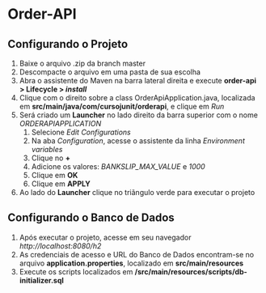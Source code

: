 # Order-API

## Configurando o Projeto

1. Baixe o arquivo .zip da branch master
2. Descompacte o arquivo em uma pasta de sua escolha
3. Abra o assistente do Maven na barra lateral direita e execute **order-api > Lifecycle > _install_**
4. Clique com o direito sobre a class OrderApiApplication.java, localizada em **src/main/java/com/cursojunit/orderapi**, e clique em _Run_
5. Será criado um **Launcher** no lado direito da barra superior com o nome _ORDERAPIAPPLICATION_
    1. Selecione _Edit Configurations_
    2. Na aba _Configuration_, acesse o assistente da linha _Environment variables_
    3. Clique no **+**
    4. Adicione os valores: _BANKSLIP_MAX_VALUE_ e _1000_
    5. Clique em **OK**
    6. Clique em **APPLY**
6. Ao lado do **Launcher** clique no triãngulo verde para executar o projeto
    
## Configurando o Banco de Dados

1. Após executar o projeto, acesse em seu navegador _http://localhost:8080/h2_
2. As credenciais de acesso e URL do Banco de Dados encontram-se no arquivo **application.properties**, localizado em **src/main/resources**
3. Execute os scripts localizados em **/src/main/resources/scripts/db-initializer.sql**


